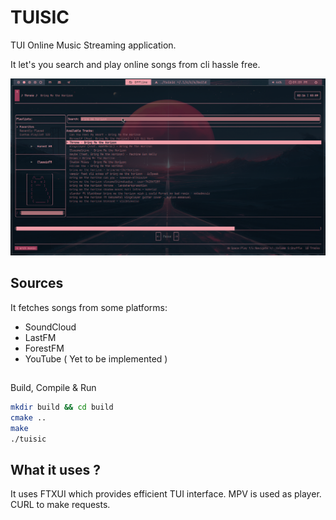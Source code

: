 # TUISIC

TUI Online Music Streaming application.

It let's you search and play online songs from cli hassle free.

![some](./example/1733153980.jpg)

## Sources
It fetches songs from some platforms:
- SoundCloud
- LastFM
- ForestFM
- YouTube ( Yet to be implemented )

## 
Build, Compile & Run

```sh
mkdir build && cd build
cmake ..
make
./tuisic
```

## What it uses ?

It uses FTXUI which provides efficient TUI interface.
MPV is used as player.
CURL to make requests.

